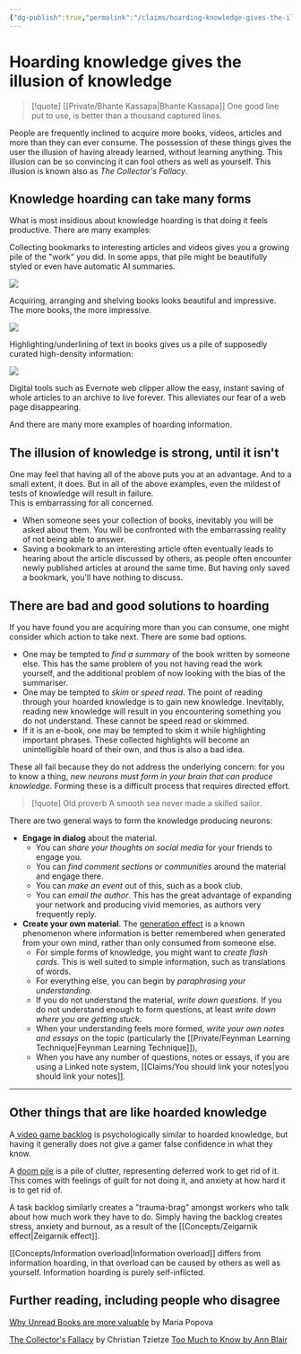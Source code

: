 ```yaml
---
{"dg-publish":true,"permalink":"/claims/hoarding-knowledge-gives-the-illusion-of-knowledge/","tags":["claim"],"updated":"2024-08-05T01:54:55.671-07:00"}
---
```



# Hoarding knowledge gives the illusion of knowledge

> [!quote] [[Private/Bhante Kassapa\|Bhante Kassapa]]
> One good line put to use, is better than a thousand captured lines.

People are frequently inclined to acquire more books, videos, articles and more than they can ever consume. The possession of these things gives the user the illusion of having already learned, without learning anything. This illusion can be so convincing it can fool others as well as yourself. This illusion is known also as *The Collector's Fallacy*.

## Knowledge hoarding can take many forms

What is most insidious about knowledge hoarding is that doing it feels productive. There are many examples:

Collecting bookmarks to interesting articles and videos gives you a growing pile of the "work" you did. In some apps, that pile might be beautifully styled or even have automatic AI summaries.

![](https://res.cloudinary.com/didjqvf50/image/upload/v1722787271/mymind_loumsu.png)

Acquiring, arranging and shelving books looks beautiful and impressive. The more books, the more impressive.

![](https://th.bing.com/th/id/R.9d019a1c185b58e86c881351da39e2c8?rik=dbxBRy8pY%2fnQhQ&riu=http%3a%2f%2fwww.wrbh.org%2fwp-content%2fuploads%2f2015%2f06%2fBooks2.jpg&ehk=pv52Kd3IlgKH%2bN9SNsFgaiY0DLUIzbJr3PSstpneRo8%3d&risl=&pid=ImgRaw&r=0)

Highlighting/underlining of text in books gives us a pile of supposedly curated high-density information:

![](https://www.clippings.io/_nuxt/image/539dff.jpg)

Digital tools such as Evernote web clipper allow the easy, instant saving of whole articles to an archive to live forever. This alleviates our fear of a web page disappearing.

And there are many more examples of hoarding information.

## The illusion of knowledge is strong, until it isn't

One may feel that having all of the above puts you at an advantage. And to a small extent, it does. But in all of the above examples, even the mildest of tests of knowledge will result in failure.  
This is embarrassing for all concerned.

- When someone sees your collection of books, inevitably you will be asked about them. You will be confronted with the embarrassing reality of not being able to answer.
- Saving a bookmark to an interesting article often eventually leads to hearing about the article discussed by others, as people often encounter newly published articles at around the same time. But having only saved a bookmark, you'll have nothing to discuss.
## There are bad and good solutions to hoarding

If you have found you are acquiring more than you can consume, one might consider which action to take next. There are some bad options.

- One may be tempted to *find a summary* of the book written by someone else. This has the same problem of you not having read the work yourself, and the additional problem of now looking with the bias of the summariser.
- One may be tempted to *skim* or *speed read*. The point of reading through your hoarded knowledge is to gain new knowledge. Inevitably, reading new knowledge will result in you encountering something you do not understand. These cannot be speed read or skimmed.
- If it is an e-book, one may be tempted to skim it while highlighting important phrases. These collected highlights will become an unintelligible hoard of their own, and thus is also a bad idea.

These all fail because they do not address the underlying concern: for you to know a thing, *new neurons must form in your brain that can produce knowledge*. Forming these is a difficult process that requires directed effort.

> [!quote] Old proverb
> A smooth sea never made a skilled sailor.

There are two general ways to form the knowledge producing neurons:
- **Engage in dialog** about the material. 
	- You can *share your thoughts on social media* for your friends to engage you.
	- You can *find comment sections or communities* around the material and engage there.
	- You can *make an event* out of this, such as a book club.
	- You can *email the author*. This has the great advantage of expanding your network and producing vivid memories, as authors very frequently reply.
- **Create your own material**. The [generation effect](https://en.wikipedia.org/wiki/Generation_effect) is a known phenomenon where information is better remembered when generated from your own mind, rather than only consumed from someone else.
	- For simple forms of knowledge, you might want to *create flash cards*. This is well suited to simple information, such as translations of words.
	- For everything else, you can begin by *paraphrasing your understanding*. 
	- If you do not understand the material, *write down questions*. If you do not understand enough to form questions, at least *write down where you are getting stuck*.
	- When your understanding feels more formed, *write your own notes and essays* on the topic (particularly the [[Private/Feynman Learning Technique\|Feynman Learning Technique]]), 
	- When you have any number of questions, notes or essays, if you are using a Linked note system, [[Claims/You should link your notes\|you should link your notes]].


---
## Other things that are like hoarded knowledge

A[ video game backlog](https://www.polygon.com/2018/7/31/17631664/backlog-week) is psychologically similar to hoarded knowledge, but having it generally does not give a gamer false confidence in what they know.

A [doom pile](https://www.realsimple.com/how-to-deal-your-doom-pile-7499752) is a pile of clutter, representing deferred work to get rid of it. This comes with feelings of guilt for not doing it, and anxiety at how hard it is to get rid of.

A task backlog similarly creates a "trauma-brag" amongst workers who talk about how much work they have to do. Simply having the backlog creates stress, anxiety and burnout, as a result of the [[Concepts/Zeigarnik effect\|Zeigarnik effect]].

[[Concepts/Information overload\|Information overload]] differs from information hoarding, in that overload can be caused by others as well as yourself. Information hoarding is purely self-inflicted.

## Further reading, including people who disagree

[Why Unread Books are more valuable](https://www.themarginalian.org/2015/03/24/umberto-eco-antilibrary/) by Maria Popova

[The Collector's Fallacy](https://zettelkasten.de/posts/collectors-fallacy/) by Christian Tzietze
[Too Much to Know by Ann Blair](https://yalebooks.yale.edu/book/9780300165395/too-much-know)




